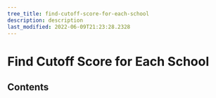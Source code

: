 ```yaml
---
tree_title: find-cutoff-score-for-each-school
description: description
last_modified: 2022-06-09T21:23:28.2328
---
```


# Find Cutoff Score for Each School

## Contents
